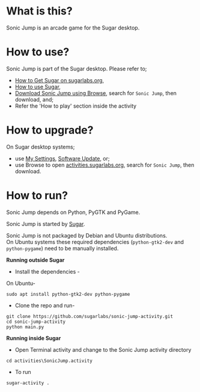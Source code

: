What is this?
=============

Sonic Jump is an arcade game for the Sugar desktop.

How to use?
===========

Sonic Jump is part of the Sugar desktop.  Please refer to;

* [How to Get Sugar on sugarlabs.org](https://sugarlabs.org/),
* [How to use Sugar](https://help.sugarlabs.org/),
* [Download Sonic Jump using Browse](https://activities.sugarlabs.org/), search for `Sonic Jump`, then download, and;
* Refer the 'How to play' section inside the activity

How to upgrade?
===============

On Sugar desktop systems;
* use [My Settings](https://help.sugarlabs.org/en/my_settings.html), [Software Update](https://help.sugarlabs.org/en/my_settings.html#software-update), or;
* use Browse to open [activities.sugarlabs.org](https://activities.sugarlabs.org/), search for `Sonic Jump`, then download.

How to run?
=================

Sonic Jump depends on Python, PyGTK and PyGame.

Sonic Jump is started by [Sugar](https://github.com/sugarlabs/sugar).

Sonic Jump is not packaged by Debian and Ubuntu distributions.  
On Ubuntu systems these required dependencies (`python-gtk2-dev` and
`python-pygame`) need to be manually installed.


**Running outside Sugar**


- Install the dependencies - 

On Ubuntu-
```
sudo apt install python-gtk2-dev python-pygame
```

- Clone the repo and run-
```
git clone https://github.com/sugarlabs/sonic-jump-activity.git
cd sonic-jump-activity
python main.py
```

**Running inside Sugar**

- Open Terminal activity and change to the Sonic Jump activity directory
```
cd activities\SonicJump.activity
```
- To run
```
sugar-activity .
```
